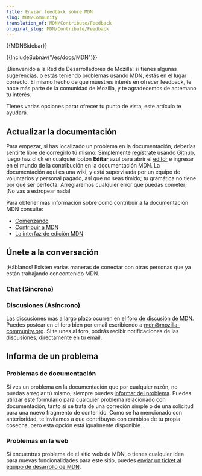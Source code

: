 ```yaml
---
title: Enviar feedback sobre MDN
slug: MDN/Community
translation_of: MDN/Contribute/Feedback
original_slug: MDN/Contribute/Feedback
---
```

{{MDNSidebar}}

{{IncludeSubnav("/es/docs/MDN")}}

¡Bienvenido a la Red de Desarrolladores de Mozilla! si tienes algunas sugerencias, o estás teniendo problemas usando MDN, estás en el lugar correcto. El mismo hecho de que muestres interés en ofrecer feedback, te hace más parte de la comunidad de Mozilla, y te agradecemos de antemano tu interés.

Tienes varias opciones parar ofrecer tu punto de vista, este artículo te ayudará.

## Actualizar la documentación

Para empezar, si has localizado un problema en la documentación, deberías sentirte libre de corregirlo tú mismo. Simplemente [regístrate](/es/docs/MDN/Contribute/Howto/Create_an_MDN_account) usando [Github](https://github.com/), luego haz click en cualquier botón **Editar** azul para abrir el [editor](/es/docs/MDN/Contribute/Editor) e ingresar en el mundo de la contribución en la documentación MDN. La documentación aquí es una wiki, y está supervisada por un equipo de voluntarios y personal pagado, así que no seas tímido; tu gramática no tiene por qué ser perfecta. Arreglaremos cualquier error que puedas cometer; ¡No vas a estropear nada!

Para obtener más información sobre comó contribuir a la documentación MDN consulte:

- [Comenzando](/es/docs/Project:Getting_started)
- [Contribuir a MDN](/es/docs/MDN/Contribute)
- [La interfaz de edición MDN](/es/docs/MDN/Contribute/Editor)

## Únete a la conversación

¡Háblanos! Existen varias maneras de conectar con otras personas que ya están trabajando concontenido MDN.

### Chat (Síncrono)

### Discusiones (Asíncrono)

Las discusiones más a largo plazo ocurren en [el foro de discusión de MDN](https://discourse.mozilla-community.org/c/mdn). Puedes postear en el foro bien por email escribiendo a [mdn@mozilla-community.org](mailto://mdn@mozilla-community.org). Si te unes al foro, podrás recibir notificaciones de las discusiones, directamente en tu email.

## Informa de un problema

### Problemas de documentación

Si ves un problema en la documentación que por cualquier razón, no puedas arreglar tú mismo, siempre puedes [informar del problema](https://github.com/mdn/sprints/issues/new?template=issue-template.md&projects=mdn/sprints/2&labels=user-report "Report a documentation content problem."). Puedes utilizar este formulario para cualquier problema relacionado con documentación, tanto si se trata de una correción simple o de una solicitud para una nuevo fragmento de contenido. Como se ha mencionado con anterioridad, te invitamos a que contribuyas con cambios de tu propia cosecha, pero esta opción está igualmente disponible.

### Problemas en la web

Si encuentras problema de el sitio web de MDN, o tienes cualquier idea para nuevas funcionalidades para este sitio, puedes [enviar un ticket al equipo de desarrollo de MDN](https://bugzilla.mozilla.org/form.mdn).
